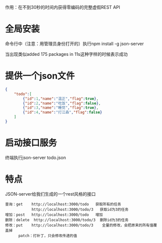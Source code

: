 作用：在不到30秒的时间内获得零编码的完整虚假REST API

# 全局安装

命令行中（注意：用管理员身份打开的）执行npm install -g json-server

当出现类似added 175 packages in 11s这种字样的时候表示成功

# 提供一个json文件

```json
{
    "todo":[
        {"id":1,"name":"温正","flag":true},
        {"id":2,"name":"吃饭","flag":false},
        {"id":3,"name":"睡觉","flag":true},
        {"id":4,"name":"打江森","flag":false}
    ]
}
```

# 启动接口服务

终端执行json-server todo.json

# 特点

JSON-server给我们生成的一个rest风格的接口

```
查询：get    http://localhost:3000/todo   获取所有的任务
			http://localhost:3000/todo/3   获取id为3的任务
增加：post   http://localhost:3000/todo   增加
删除：delete  http://localhost:3000/todo/3  删除id为3的任务
修改：put    http://localhost:3000/todo/3    全量的修改，会把原来的所有值覆盖掉
      patch：打补丁，只会修改传递的值
```

